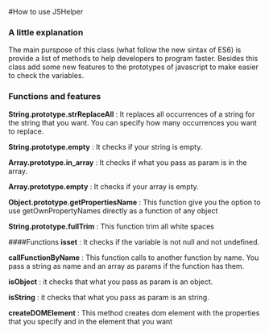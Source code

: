 #How to use JSHelper
### A little explanation
The main purspose of this class (what follow the new sintax of ES6) is provide a list of methods to help developers to program faster. Besides this class add some
new features to the prototypes of javascript to make easier to check the variables.

### Functions and features
**String.prototype.strReplaceAll** : It replaces all occurrences of a string for the string that you want. You can specify how many occurrences you want to replace.

**String.prototype.empty** : It checks if your string is empty.

**Array.prototype.in_array** : It checks if what you pass as param is in the array.

**Array.prototype.empty** : It checks if your array is empty.

**Object.prototype.getPropertiesName** : This function give you the option to use getOwnPropertyNames directly as a function of any object

**String.prototype.fullTrim** : This function trim all white spaces

####Functions
**isset** : It checks if the variable is not null and not undefined.

**callFunctionByName** : This function calls to another function by name. You pass a string as name and an array as params
if the function has them.

**isObject** : it checks that what you pass as param is an object.

**isString** : it checks that what you pass as param is an string.

**createDOMElement** : This method creates dom element with the properties that you specify and in the element that you want

